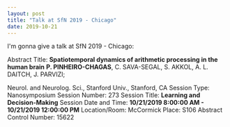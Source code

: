 ```yaml
---
layout: post
title: "Talk at SfN 2019 - Chicago"
date: 2019-10-21
---
```


I'm gonna give a talk at SfN 2019 - Chicago:


Abstract Title: **Spatiotemporal dynamics of arithmetic processing in the human brain**
**P. PINHEIRO-CHAGAS**, C. SAVA-SEGAL, S. AKKOL, A. L. DAITCH, J. PARVIZI; 

Neurol. and Neurolog. Sci., Stanford Univ., Stanford, CA
Session Type: Nanosymposium
Session Number: 273
Session Title: **Learning and Decision-Making**
Session Date and Time: **10/21/2019 8:00:00 AM - 10/21/2019 12:00:00 PM**
Location/Room: McCormick Place: S106
Abstract Control Number: 15622
